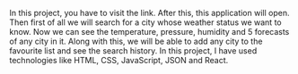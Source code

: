 In this project, you have to visit the link.
After this, this application will open. Then first of all we will search for a city whose weather status we want to know.
Now we can see the temperature, pressure, humidity and 5 forecasts of any city in it. Along with this, we will be able to add any city to the favourite list and see the search history.
In this project, I have used technologies like HTML, CSS, JavaScript, JSON and React.
